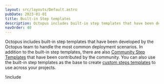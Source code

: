 ```yaml
---
layout: src/layouts/Default.astro
pubDate: 2023-01-01
title: Built-in Step templates
description: Octopus includes built-in step templates that have been developed by the Octopus team to handle common deployment scenarios.
navOrder: 40
---
```


Octopus includes built-in step templates that have been developed by the Octopus team to handle the most common deployment scenarios. In addition to the built-in step templates, there are also [Community Step Templates](/docs/projects/community-step-templates/) that have been contributed by the community. You can also use the built-in step templates as the base to create [custom steps templates](/docs/projects/custom-step-templates/) to use across your projects.

!include <add-step-to-process>
